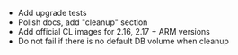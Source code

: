 - Add upgrade tests
- Polish docs, add "cleanup" section
- Add official CL images for 2.16, 2.17 + ARM versions
- Do not fail if there is no default DB volume when cleanup